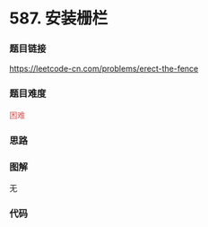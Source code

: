 # 587. 安装栅栏

### 题目链接

https://leetcode-cn.com/problems/erect-the-fence

### 题目难度

<font color=#D9534F>困难</font>

### 思路



### 图解

无

### 代码

```python
```